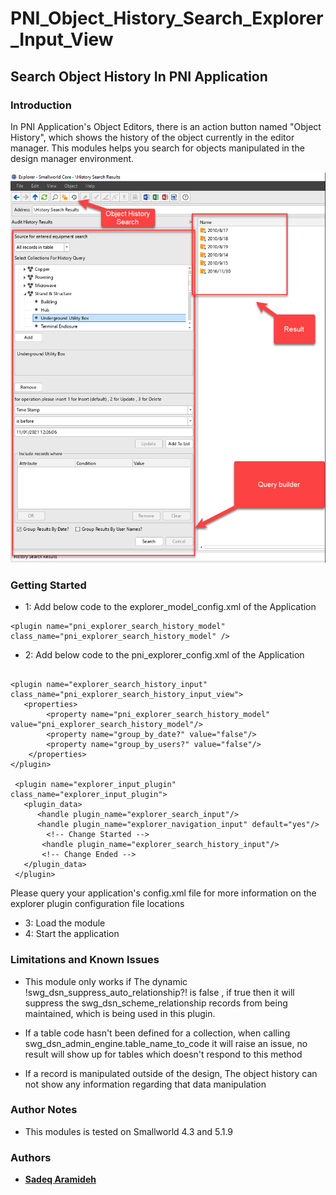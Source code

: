 # PNI_Object_History_Search_Explorer_Input_View

## Search Object History In PNI Application


### Introduction


In PNI Application's Object Editors, there is an action button named "Object History", which shows the history of the object currently in the editor manager. This modules helps you search for objects manipulated in the design manager environment.

![](https://github.com/Aramideh/PNI_Object_History_Search_Explorer_Input_View/blob/main/resources/Object_History_Search.png)




### Getting Started


* 1: Add below code to the explorer_model_config.xml of the Application
```
<plugin name="pni_explorer_search_history_model"  class_name="pni_explorer_search_history_model" />
```
	
	
* 2: Add below code to the pni_explorer_config.xml of the Application
```	

<plugin name="explorer_search_history_input" class_name="pni_explorer_search_history_input_view">
   <properties>
		<property name="pni_explorer_search_history_model" value="pni_explorer_search_history_model"/>
		<property name="group_by_date?" value="false"/>
		<property name="group_by_users?" value="false"/>
	</properties>
</plugin>	

 <plugin name="explorer_input_plugin"  class_name="explorer_input_plugin">
   <plugin_data>
	  <handle plugin_name="explorer_search_input"/>
	  <handle plugin_name="explorer_navigation_input" default="yes"/>
		<!-- Change Started -->
	   <handle plugin_name="explorer_search_history_input"/>
	   <!-- Change Ended -->			  
   </plugin_data>
 </plugin>

```
 Please query your application's config.xml file for more information on the explorer plugin configuration file locations

* 3: Load the module
* 4: Start the application

### Limitations and Known Issues

* This module only works if The dynamic !swg_dsn_suppress_auto_relationship?! is false , if  true then it will suppress the swg_dsn_scheme_relationship records from being maintained, which is being used in this plugin.
 
* If a table code hasn't been defined for a collection, when calling  swg_dsn_admin_engine.table_name_to_code it will raise an issue, no result will show up  for  tables which doesn't respond to this method

* If a record is manipulated outside of the design, The object history can not show any information regarding that data manipulation




### Author Notes

 * This modules is tested on Smallworld 4.3 and 5.1.9 

### Authors
* [**Sadeq Aramideh**](https://github.com/Aramideh)


